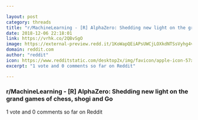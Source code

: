 ```yaml
---

layout: post
category: threads
title: "r/MachineLearning - [R] AlphaZero: Shedding new light on the grand games of chess, shogi and Go"
date: 2018-12-06 22:18:01
link: https://vrhk.co/2QBvSgO
image: https://external-preview.redd.it/1KoWapQEiAPsUWCjLOXkdNTSsVyhg4vYRtQAlt3JTS4.jpg?auto=webp&s=2286c52d9601e5d6040c18e04710e4108ab0550e
domain: reddit.com
author: "reddit"
icon: https://www.redditstatic.com/desktop2x/img/favicon/apple-icon-57x57.png
excerpt: "1 vote and 0 comments so far on Reddit"

---
```


### r/MachineLearning - [R] AlphaZero: Shedding new light on the grand games of chess, shogi and Go

1 vote and 0 comments so far on Reddit